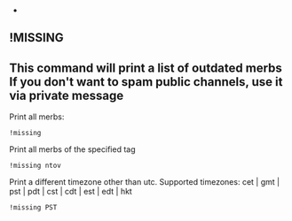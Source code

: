 -
**!MISSING**
-
This command will print a list of outdated merbs
If you don't want to spam public channels, use it via private message
-

Print all merbs:
```
!missing
```
Print all merbs of the specified tag
```
!missing ntov
```
Print a different timezone other than utc. Supported timezones: cet | gmt | pst | pdt | cst | cdt | est | edt | hkt
```
!missing PST
```
